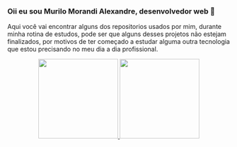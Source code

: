 ### Oii eu sou Murilo Morandi Alexandre, desenvolvedor web 👋

Aqui você vai encontrar alguns dos repositorios usados por mim, durante minha rotina de estudos, pode ser que alguns desses projetos não estejam finalizados, por motivos de ter começado a estudar alguma outra tecnologia que estou precisando no meu dia a dia profissional.

<div align="center">
  <a href="https://github.com/MuriloMorandi">
  <img height="180em" src="https://github-readme-stats.vercel.app/api?username=MuriloMorandi&show_icons=true&theme=gotham&include_all_commits=true&count_private=false"/>
  <img height="180em" src="https://github-readme-stats.vercel.app/api/top-langs/?username=MuriloMorandi&layout=compact&langs_count=7&theme=gotham"/>
</div>

